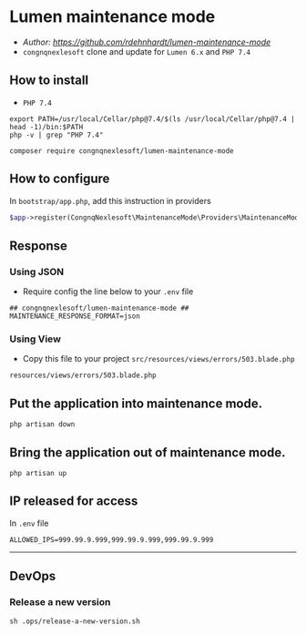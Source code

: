 # Lumen maintenance mode
- *Author: https://github.com/rdehnhardt/lumen-maintenance-mode*
- `congnqnexlesoft` clone and update for `Lumen 6.x` and `PHP 7.4`

## How to install

- `PHP 7.4`
```shell
export PATH=/usr/local/Cellar/php@7.4/$(ls /usr/local/Cellar/php@7.4 | head -1)/bin:$PATH
php -v | grep "PHP 7.4"
```

```
composer require congnqnexlesoft/lumen-maintenance-mode
```

## How to configure
In `bootstrap/app.php`, add this instruction in providers

```PHP
$app->register(CongnqNexlesoft\MaintenanceMode\Providers\MaintenanceModeServiceProvider::class);
```
## Response
### Using JSON
- Require config the line below to your `.env` file
```dotenv
## congnqnexlesoft/lumen-maintenance-mode ##
MAINTENANCE_RESPONSE_FORMAT=json
```
### Using View
- Copy this file to your project `src/resources/views/errors/503.blade.php`
```
resources/views/errors/503.blade.php
```

## Put the application into maintenance mode.

```shell
php artisan down
```

## Bring the application out of maintenance mode.

```shell
php artisan up
```

## IP released for access

In `.env` file

```dotenv
ALLOWED_IPS=999.99.9.999,999.99.9.999,999.99.9.999
```

---

## DevOps
### Release a new version
```shell
sh .ops/release-a-new-version.sh
```

